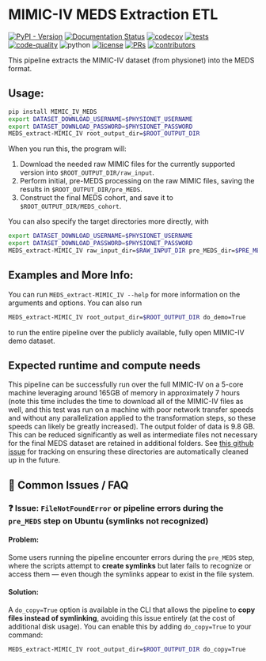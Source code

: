 # MIMIC-IV MEDS Extraction ETL

[![PyPI - Version](https://img.shields.io/pypi/v/MIMIC-IV-MEDS)](https://pypi.org/project/MIMIC-IV-MEDS/)
[![Documentation Status](https://readthedocs.org/projects/meds-transforms/badge/?version=latest)](https://meds-transforms.readthedocs.io/en/latest/?badge=latest)
[![codecov](https://codecov.io/gh/Medical-Event-Data-Standard/MIMIC_IV_MEDS/graph/badge.svg?token=E7H6HKZV3O)](https://codecov.io/gh/Medical-Event-Data-Standard/MIMIC_IV_MEDS)
[![tests](https://github.com/Medical-Event-Data-Standard/MIMIC_IV_MEDS/actions/workflows/tests.yaml/badge.svg)](https://github.com/Medical-Event-Data-Standard/MIMIC_IV_MEDS/actions/workflows/tests.yml)
[![code-quality](https://github.com/Medical-Event-Data-Standard/MIMIC_IV_MEDS/actions/workflows/code-quality-main.yaml/badge.svg)](https://github.com/Medical-Event-Data-Standard/MIMIC_IV_MEDS/actions/workflows/code-quality-main.yaml)
![python](https://img.shields.io/badge/-Python_3.11-blue?logo=python&logoColor=white)
[![license](https://img.shields.io/badge/License-MIT-green.svg?labelColor=gray)](https://github.com/Medical-Event-Data-Standard/MIMIC_IV_MEDS#license)
[![PRs](https://img.shields.io/badge/PRs-welcome-brightgreen.svg)](https://github.com/Medical-Event-Data-Standard/MIMIC_IV_MEDS/pulls)
[![contributors](https://img.shields.io/github/contributors/Medical-Event-Data-Standard/MIMIC_IV_MEDS.svg)](https://github.com/Medical-Event-Data-Standard/MIMIC_IV_MEDS/graphs/contributors)

This pipeline extracts the MIMIC-IV dataset (from physionet) into the MEDS format.

## Usage:

```bash
pip install MIMIC_IV_MEDS
export DATASET_DOWNLOAD_USERNAME=$PHYSIONET_USERNAME
export DATASET_DOWNLOAD_PASSWORD=$PHYSIONET_PASSWORD
MEDS_extract-MIMIC_IV root_output_dir=$ROOT_OUTPUT_DIR
```

When you run this, the program will:

1. Download the needed raw MIMIC files for the currently supported version into
    `$ROOT_OUTPUT_DIR/raw_input`.
2. Perform initial, pre-MEDS processing on the raw MIMIC files, saving the results in
    `$ROOT_OUTPUT_DIR/pre_MEDS`.
3. Construct the final MEDS cohort, and save it to `$ROOT_OUTPUT_DIR/MEDS_cohort`.

You can also specify the target directories more directly, with

```bash
export DATASET_DOWNLOAD_USERNAME=$PHYSIONET_USERNAME
export DATASET_DOWNLOAD_PASSWORD=$PHYSIONET_PASSWORD
MEDS_extract-MIMIC_IV raw_input_dir=$RAW_INPUT_DIR pre_MEDS_dir=$PRE_MEDS_DIR MEDS_cohort_dir=$MEDS_COHORT_DIR
```

## Examples and More Info:

You can run `MEDS_extract-MIMIC_IV --help` for more information on the arguments and options. You can also run

```bash
MEDS_extract-MIMIC_IV root_output_dir=$ROOT_OUTPUT_DIR do_demo=True
```

to run the entire pipeline over the publicly available, fully open MIMIC-IV demo dataset.

## Expected runtime and compute needs

This pipeline can be successfully run over the full MIMIC-IV on a 5-core machine leveraging around 165GB of
memory in approximately 7 hours (note this time includes the time to download all of the MIMIC-IV files as
well, and this test was run on a machine with poor network transfer speeds and without any parallelization
applied to the transformation steps, so these speeds can likely be greatly increased). The output folder of
data is 9.8 GB. This can be reduced significantly as well as intermediate files not necessary for the final
MEDS dataset are retained in additional folders. See
[this github issue](https://github.com/Medical-Event-Data-Standard/MEDS_transforms/issues/235) for tracking on ensuring these
directories are automatically cleaned up in the future.

## 🔧 Common Issues / FAQ

### ❓ Issue: `FileNotFoundError` or pipeline errors during the `pre_MEDS` step on Ubuntu (symlinks not recognized)

#### Problem:

Some users running the pipeline encounter errors during the `pre_MEDS` step, where the scripts attempt to **create symlinks** but later fails to recognize or access them — even though the symlinks appear to exist in the file system.

#### Solution:

A `do_copy=True` option is available in the CLI that allows the pipeline to **copy files instead of symlinking**, avoiding this issue entirely (at the cost of additional disk usage). You can enable this by adding `do_copy=True` to your command:

```bash
MEDS_extract-MIMIC_IV root_output_dir=$ROOT_OUTPUT_DIR do_copy=True
```
